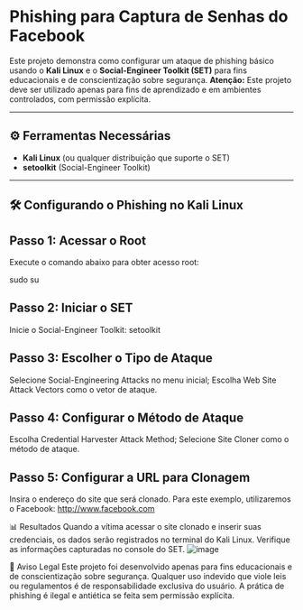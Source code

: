 # Phishing para Captura de Senhas do Facebook

Este projeto demonstra como configurar um ataque de phishing básico usando o **Kali Linux** e o **Social-Engineer Toolkit (SET)** para fins educacionais e de conscientização sobre segurança. **Atenção:** Este projeto deve ser utilizado apenas para fins de aprendizado e em ambientes controlados, com permissão explícita.

---

## ⚙️ Ferramentas Necessárias

- **Kali Linux** (ou qualquer distribuição que suporte o SET)
- **setoolkit** (Social-Engineer Toolkit)

---

## 🛠️ Configurando o Phishing no Kali Linux

## Passo 1: Acessar o Root
Execute o comando abaixo para obter acesso root:

sudo su

## Passo 2: Iniciar o SET
Inicie o Social-Engineer Toolkit:
setoolkit

## Passo 3: Escolher o Tipo de Ataque
Selecione Social-Engineering Attacks no menu inicial;
Escolha Web Site Attack Vectors como o vetor de ataque.

## Passo 4: Configurar o Método de Ataque
Escolha Credential Harvester Attack Method;
Selecione Site Cloner como o método de ataque.

## Passo 5: Configurar a URL para Clonagem
Insira o endereço do site que será clonado. Para este exemplo, utilizaremos o Facebook:
http://www.facebook.com

📊 Resultados
Quando a vítima acessar o site clonado e inserir suas credenciais, os dados serão registrados no terminal do Kali Linux. Verifique as informações capturadas no console do SET.
![image](https://github.com/user-attachments/assets/dfb929ec-1507-4c03-9090-16a8f62eadcf)



🚨 Aviso Legal
Este projeto foi desenvolvido apenas para fins educacionais e de conscientização sobre segurança. Qualquer uso indevido que viole leis ou regulamentos é de responsabilidade exclusiva do usuário. A prática de phishing é ilegal e antiética se feita sem permissão explícita.

